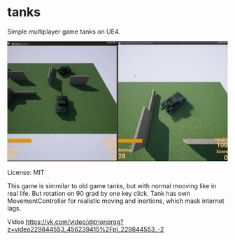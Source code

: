 # tanks

Simple multiplayer game tanks on UE4.

![](https://github.com/TrionProg/tanks/blob/master/img1.png)

License: MIT

This game is simmilar to old game tanks, but with normal mooving like in real life. But rotation on 90 grad by one key click.
Tank has own MovementController for realistic moving and inertions, which mask internet lags.

Video
https://vk.com/video/@trionprog?z=video229844553_456239415%2Fpl_229844553_-2